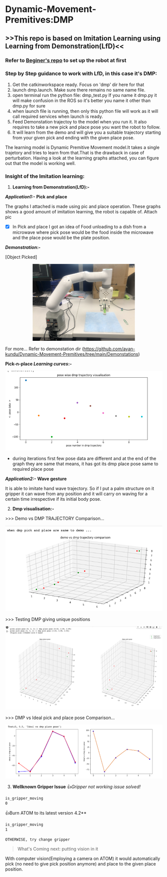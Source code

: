 # Dynamic-Movement-Premitives:DMP
## >>This repo is based on Imitation Learning using Learning from Demonstration(LfD)<<

### Refer to [Beginer's repo](https://github.com/ayan-kundu/Mycobot-280-pi) to set up the robot at first
### Step by Step guidance to work with LfD, in this case it's DMP:
  1. Get the catkinworkspace ready. Focus on 'dmp' dir here for that
  2. launch dmp.launch. Make sure there remains no same name file.
  3. open terminal run the python file: dmp_test.py If you name it dmp.py it will make confusion in the ROS so it's better you name it other than dmp.py for sure
  4. when launch file is running, then only this python file will work as it will call required services when launch is ready.
  5. Feed Demonstation trajectoy to the model when you run it. It also requires to take a new pick and place pose you want the robot to follow.
  6. It will learn from the demo and will give you a suitable trajectory starting from your given pick and ending with the given place pose.
  
  The learning model is Dynamic Premitive Movement model.It takes a single trajetory and tries to learn from that.That is the drawback in case of perturbation. Having a look at the learning graphs attached, you can figure out that the model is working well. 
### Insight of the Imitation learning: ###

1. **Learning from Demonstration(LfD):-**

***Application1:-*** **Pick and place**

The graphs I attached is made using pic and place operation. These graphs shows a good amount of imitation learning, the robot is capable of.
Attach pic

- [x] In Pick and place I got an idea of Food unloading to a dish from a microwave where pick pose would be the food inside the microwave and the place pose would be the plate position.

**_Demonstration_:-**

[Object Picked]<p align="center"><img src="https://github.com/ayan-kundu/Dynamic-Movement-Premitives/blob/main/Demonstations/IMG-1380.jpg" width=65% height=50%></p>

For more...
Refer to demonstation dir (https://github.com/ayan-kundu/Dynamic-Movement-Premitives/tree/main/Demonstations)


**Pick-n-place _Learning curves_:-**

![curves](https://github.com/ayan-kundu/Dynamic-Movement-Premitives/blob/main/Visualisations/LearningCurve/Screenshot%202022-09-28%20at%2010.23.45.png)

* during iterations first few pose data are different and at the end of the graph they are same that means, it has got its dmp place pose same to required place pose

***Application2:-*** **Wave gesture**

It is able to imitate hand wave trajectory. So if I put a palm structure on it gripper it can wave from any position and it will carry on waving for a certain time irrespective if its initial body pose. 



2. **Dmp visualisation:-**
<P> >>> Demo vs DMP TRAJECTORY Comparison... </P>

![Demo vs DMP](https://github.com/ayan-kundu/Dynamic-Movement-Premitives/blob/main/Visualisations/Screenshot%202022-09-27%20at%2013.22.32.png)

<P> >>> Testing DMP giving unique positions </P>

![DMP testing giving unique positions](https://github.com/ayan-kundu/Dynamic-Movement-Premitives/blob/main/Visualisations/Screenshot%202022-09-27%20at%2013.18.10.png)

<P> >>> DMP vs Ideal pick and place pose Comparison... </P>

![Ideal vs DMP pick-n-place comparison](https://github.com/ayan-kundu/Dynamic-Movement-Premitives/blob/main/Visualisations/Screenshot%202022-09-25%20at%2012.53.48.png)

3. **Wellknown Gripper Issue**
:+1:_Gripper not working issue solved!_ 
```
is_gripper_moving
0
```
:+1:Burn ATOM to its latest version 4.2**
```
is_gripper_moving
1

OTHERWISE, try change gripper
```
> What's Coming next: putting vision in it 

With computer vision(Employing a camera on ATOM) it would automatically pick (no need to give pick position anymore) and place to the given place position. 
